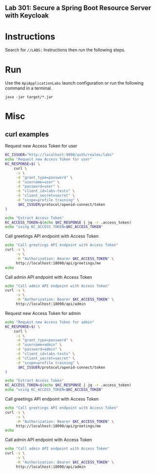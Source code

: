 Lab 301: Secure a Spring Boot Resource Server with Keycloak
---

# Instructions

Search for `//LABS:` Instructions then run the following steps.

# Run

Use the `ApiApplicationLabs` launch configuration or run the following command in a terminal.

```
java -jar target/*.jar
```

# Misc

## curl examples

Request new Access Token for user
```bash
KC_ISSUER="http://localhost:9090/auth/realms/labs"
echo "Request new Access Token for user"
KC_RESPONSE=$( \
    curl \
     -s \
     -d "grant_type=password" \
     -d "username=user" \
     -d "password=user" \
     -d "client_id=labs-tests" \
     -d "client_secret=secret" \
     -d "scope=profile training" \
      $KC_ISSUER/protocol/openid-connect/token
)

echo "Extract Access Token"
KC_ACCESS_TOKEN=$(echo $KC_RESPONSE | jq -r .access_token)
echo "using KC_ACCESS_TOKEN=$KC_ACCESS_TOKEN"
```

Call greetings API endpoint with Access Token
```bash
echo "Call greetings API endpoint with Access Token"
curl -s \
     -v \
     -H "Authorization: Bearer $KC_ACCESS_TOKEN" \
     http://localhost:18090/api/greetings/me
echo
```

Call admin API endpoint with Access Token
```bash
echo "Call admin API endpoint with Access Token"
curl -s \
     -v \
     -H "Authorization: Bearer $KC_ACCESS_TOKEN" \
     http://localhost:18090/api/admin
```

Request new Access Token for admin
```bash
echo "Request new Access Token for admin"
KC_RESPONSE=$( \
    curl \
     -s \
     -d "grant_type=password" \
     -d "username=admin" \
     -d "password=admin" \
     -d "client_id=labs-tests" \
     -d "client_secret=secret" \
     -d "scope=profile training" \
      $KC_ISSUER/protocol/openid-connect/token
)

echo "Extract Access Token"
KC_ACCESS_TOKEN=$(echo $KC_RESPONSE | jq -r .access_token)
echo "using KC_ACCESS_TOKEN=$KC_ACCESS_TOKEN"
```

Call greetings API endpoint with Access Token
```bash
echo "Call greetings API endpoint with Access Token"
curl -s \
     -v \
     -H "Authorization: Bearer $KC_ACCESS_TOKEN" \
     http://localhost:18090/api/greetings/me
echo
```

Call admin API endpoint with Access Token
```bash
echo "Call admin API endpoint with Access Token"
curl -s \
     -v \
     -H "Authorization: Bearer $KC_ACCESS_TOKEN" \
     http://localhost:18090/api/admin
```